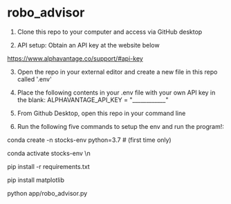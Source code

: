# robo_advisor


1. Clone this repo to your computer and access via GitHub desktop

2. API setup: Obtain an API key at the website below

https://www.alphavantage.co/support/#api-key

3. Open the repo in your external editor and create a new file in this repo called '.env'

4. Place the following contents in your .env file with your own API key in the blank:
ALPHAVANTAGE_API_KEY = "____________"

5. From Github Desktop, open this repo in your command line 

6. Run the following five commands to setup the env and run the program!: 

conda create -n stocks-env python=3.7 # (first time only) 

conda activate stocks-env \n

pip install -r requirements.txt 

pip install matplotlib 

python app/robo_advisor.py
